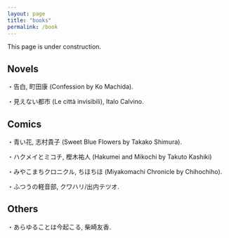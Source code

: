 ```yaml
---
layout: page
title: "books"
permalink: /book
---
```


This page is under construction.

## Novels

・告白, 町田康 (Confession by Ko Machida).

・見えない都市 (Le città invisibili), Italo Calvino.

## Comics

・青い花, 志村貴子 (Sweet Blue Flowers by Takako Shimura).

・ハクメイとミコチ, 樫木祐人 (Hakumei and Mikochi by Takuto Kashiki)

・みやこまちクロニクル, ちほちほ (Miyakomachi Chronicle by Chihochiho).

・ふつうの軽音部, クワハリ/出内テツオ.

## Others

・あらゆることは今起こる, 柴崎友香.
